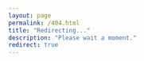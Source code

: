 ```yaml
---
layout: page
permalink: /404.html
title: "Redirecting..."
description: "Please wait a moment."
redirect: true
---
```


<script>
   document.addEventListener("DOMContentLoaded", () => {
     const path = window.location.pathname.slice(1); // Remove leading "/"
   
     fetch("/assets/json/urlshortener.json")
       .then(response => {
         if (!response.ok) {
           throw new Error("Could not load the URL map.");
         }
         return response.json();
       })
       .then(map => {
         if (map[path]) {
           // Redirect to the mapped URL
           window.location.href = map[path];
         } else {
           // Show "not found" message; redirect handled by urlshortener.json
           showNotFoundMessage();
         }
       })
       .catch(() => {
         // If JSON fails to load, also show "not found" message
         showNotFoundMessage();
       });
   
     function showNotFoundMessage() {
     const notFoundEl = document.getElementById("notfound");
     if (notFoundEl) {
       notFoundEl.innerHTML = `
         <p>You will be redirected to the <a href="/">home page</a> in 3 seconds...</p>
       `;
       notFoundEl.style.display = "block";
     }
   }
   });
</script>
<meta http-equiv="refresh" content="3;url=/" />
<div id="notfound"></div>